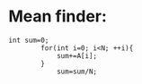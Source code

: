# Mean finder:

```
int sum=0;
        for(int i=0; i<N; ++i){
            sum+=A[i];
        }
            sum=sum/N;
```
